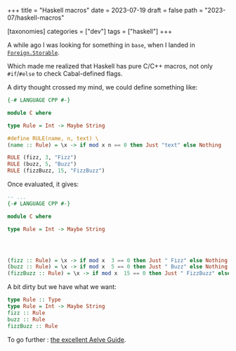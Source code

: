 +++
title = "Haskell macros"
date = 2023-07-19
draft = false
path = "2023-07/haskell-macros"

[taxonomies]
categories = ["dev"]
tags = ["haskell"]
+++

A while ago I was looking for something in `base`, when I landed in [`Foreign.Storable`](https://hackage.haskell.org/package/base-4.17.0.0/docs/src/Foreign.Storable.html#line-160).

Which made me realized that Haskell has pure C/C++ macros, not only `#if`/`#else` to check Cabal-defined flags.

A dirty thought crossed my mind, we could define something like:

```haskell
{-# LANGUAGE CPP #-}

module C where

type Rule = Int -> Maybe String

#define RULE(name, n, text) \
(name :: Rule) = \x -> if mod x n == 0 then Just "text" else Nothing

RULE (fizz, 3, "Fizz")
RULE (buzz, 5, "Buzz")
RULE (fizzBuzz, 15, "FizzBuzz")
```

Once evaluated, it gives:

```haskell
-- ...
{-# LANGUAGE CPP #-}

module C where

type Rule = Int -> Maybe String




(fizz :: Rule) = \x -> if mod x  3 == 0 then Just " Fizz" else Nothing
(buzz :: Rule) = \x -> if mod x  5 == 0 then Just " Buzz" else Nothing
(fizzBuzz :: Rule) = \x -> if mod x  15 == 0 then Just " FizzBuzz" else Nothing
```

A bit dirty but we have what we want:

```haskell
type Rule :: Type
type Rule = Int -> Maybe String
fizz :: Rule
buzz :: Rule
fizzBuzz :: Rule
```

To go further : [the excellent Aelve Guide](https://guide.aelve.com/haskell/cpp-vww0qd72).

